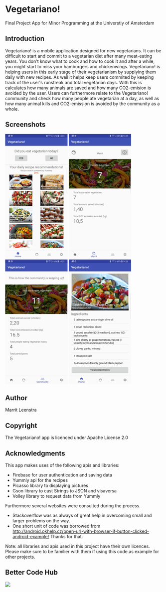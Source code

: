 # Vegetariano!
Final Project App for Minor Programming at the Universtiy of Amsterdam

## Introduction
Vegetariano! is a mobile application designed for new vegetarians. It can be difficult to start and commit to a vegetarian diet after many meat-eating years. You don't know what to cook and how to cook it and after a while, you might start to miss your hamburgers and chickenwings. Vegetariano! is helping users in this early stage of their vegetarianism by supplying them daily with new recipes. As well it helps keep users commited by keeping track of the user's runstreak and total vegetarian days. With this is calculates how many animals are saved and how many CO2-emision is avoided by the user. Users can furthermore relate to the Vegetariano! community and check how many people ate vegetarian at a day, as well as how many animal kills and CO2-emission is avoided by the community as a whole. 

## Screenshots
<img src='https://github.com/MarritL/MarritLeenstrapset62/blob/master/docs/Home.jpg' width="200" height="400"> <img src='https://github.com/MarritL/MarritLeenstrapset62/blob/master/docs/User.jpg' width="200" height="400"> <img src='https://github.com/MarritL/MarritLeenstrapset62/blob/master/docs/Community.jpg' width="200" height="400"> <img src='https://github.com/MarritL/MarritLeenstrapset62/blob/master/docs/Recipe.jpg' width="200" height="400">

## Author
Marrit Leenstra

## Copyright
The Vegetariano! app is licenced under Apache License 2.0

## Acknowledgments
This app makes uses of the following apis and libraries:
* Firebase for user authentication and saving data
* Yummly api for the recipes
* Picasso library to displaying pictures
* Gson library to cast Strings to JSON and visaversa
* Volley library to request data from Yummly

Furthermore several websites were consulted during the process.
* Stackoverflow was as always of great help in overcoming small and larger problems on the way. 
* One short unit of code was borrowed from http://android.okhelp.cz/open-url-with-browser-if-button-clicked-android-example/ 
Thanks for that.

Note: all libraries and apis used in this project have their own licences. Please make sure to be familier with them if using this code as example for other projects.

## Better Code Hub
<img src='https://bettercodehub.com/edge/badge/MarritL/MarritLeenstrapset62?branch=master'>
